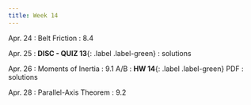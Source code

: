 ```yaml
---
title: Week 14 
---
```

Apr. 24
: Belt Friction
  : 8.4

Apr. 25
: **DISC - QUIZ 13**{: .label .label-green} 
  : solutions

Apr. 26
: Moments of Inertia
  : 9.1 A/B
: **HW 14**{: .label .label-green} PDF
  : solutions

Apr. 28	
: Parallel-Axis Theorem 
  : 9.2

